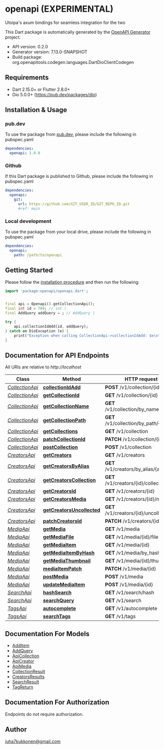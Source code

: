 # openapi (EXPERIMENTAL)
Utoipa's axum bindings for seamless integration for the two

This Dart package is automatically generated by the [OpenAPI Generator](https://openapi-generator.tech) project:

- API version: 0.2.0
- Generator version: 7.13.0-SNAPSHOT
- Build package: org.openapitools.codegen.languages.DartDioClientCodegen

## Requirements

* Dart 2.15.0+ or Flutter 2.8.0+
* Dio 5.0.0+ (https://pub.dev/packages/dio)

## Installation & Usage

### pub.dev
To use the package from [pub.dev](https://pub.dev), please include the following in pubspec.yaml
```yaml
dependencies:
  openapi: 1.0.0
```

### Github
If this Dart package is published to Github, please include the following in pubspec.yaml
```yaml
dependencies:
  openapi:
    git:
      url: https://github.com/GIT_USER_ID/GIT_REPO_ID.git
      #ref: main
```

### Local development
To use the package from your local drive, please include the following in pubspec.yaml
```yaml
dependencies:
  openapi:
    path: /path/to/openapi
```

## Getting Started

Please follow the [installation procedure](#installation--usage) and then run the following:

```dart
import 'package:openapi/openapi.dart';


final api = Openapi().getCollectionApi();
final int id = 789; // int | 
final AddQuery addQuery = ; // AddQuery | 

try {
    api.collectionIdAdd(id, addQuery);
} catch on DioException (e) {
    print("Exception when calling CollectionApi->collectionIdAdd: $e\n");
}

```

## Documentation for API Endpoints

All URIs are relative to *http://localhost*

Class | Method | HTTP request | Description
------------ | ------------- | ------------- | -------------
[*CollectionApi*](doc/CollectionApi.md) | [**collectionIdAdd**](doc/CollectionApi.md#collectionidadd) | **POST** /v1/collection/{id}/add | 
[*CollectionApi*](doc/CollectionApi.md) | [**getCollectionId**](doc/CollectionApi.md#getcollectionid) | **GET** /v1/collection/{id} | 
[*CollectionApi*](doc/CollectionApi.md) | [**getCollectionName**](doc/CollectionApi.md#getcollectionname) | **GET** /v1/collection/by_name/{name} | 
[*CollectionApi*](doc/CollectionApi.md) | [**getCollectionPath**](doc/CollectionApi.md#getcollectionpath) | **GET** /v1/collection/by_path/{path} | 
[*CollectionApi*](doc/CollectionApi.md) | [**getCollections**](doc/CollectionApi.md#getcollections) | **GET** /v1/collection | 
[*CollectionApi*](doc/CollectionApi.md) | [**patchCollectionId**](doc/CollectionApi.md#patchcollectionid) | **PATCH** /v1/collection/{id} | 
[*CollectionApi*](doc/CollectionApi.md) | [**postCollection**](doc/CollectionApi.md#postcollection) | **POST** /v1/collection | 
[*CreatorsApi*](doc/CreatorsApi.md) | [**getCreators**](doc/CreatorsApi.md#getcreators) | **GET** /v1/creators | 
[*CreatorsApi*](doc/CreatorsApi.md) | [**getCreatorsByAlias**](doc/CreatorsApi.md#getcreatorsbyalias) | **GET** /v1/creators/by_alias/{alias} | 
[*CreatorsApi*](doc/CreatorsApi.md) | [**getCreatorsCollection**](doc/CreatorsApi.md#getcreatorscollection) | **GET** /v1/creators/{id}/collection | 
[*CreatorsApi*](doc/CreatorsApi.md) | [**getCreatorsId**](doc/CreatorsApi.md#getcreatorsid) | **GET** /v1/creators/{id} | 
[*CreatorsApi*](doc/CreatorsApi.md) | [**getCreatorsMedia**](doc/CreatorsApi.md#getcreatorsmedia) | **GET** /v1/creators/{id}/media | 
[*CreatorsApi*](doc/CreatorsApi.md) | [**getCreatorsUncollected**](doc/CreatorsApi.md#getcreatorsuncollected) | **GET** /v1/creators/{id}/uncollected | 
[*CreatorsApi*](doc/CreatorsApi.md) | [**patchCreatorsId**](doc/CreatorsApi.md#patchcreatorsid) | **PATCH** /v1/creators/{id} | 
[*MediaApi*](doc/MediaApi.md) | [**getMedia**](doc/MediaApi.md#getmedia) | **GET** /v1/media | 
[*MediaApi*](doc/MediaApi.md) | [**getMediaFile**](doc/MediaApi.md#getmediafile) | **GET** /v1/media/{id}/file | 
[*MediaApi*](doc/MediaApi.md) | [**getMediaItem**](doc/MediaApi.md#getmediaitem) | **GET** /v1/media/{id} | 
[*MediaApi*](doc/MediaApi.md) | [**getMediaItemByHash**](doc/MediaApi.md#getmediaitembyhash) | **GET** /v1/media/by_hash/{hash} | 
[*MediaApi*](doc/MediaApi.md) | [**getMediaThumbnail**](doc/MediaApi.md#getmediathumbnail) | **GET** /v1/media/{id}/thumbnail | 
[*MediaApi*](doc/MediaApi.md) | [**mediaItemPatch**](doc/MediaApi.md#mediaitempatch) | **PATCH** /v1/media/{id} | 
[*MediaApi*](doc/MediaApi.md) | [**postMedia**](doc/MediaApi.md#postmedia) | **POST** /v1/media | 
[*MediaApi*](doc/MediaApi.md) | [**updateMediaItem**](doc/MediaApi.md#updatemediaitem) | **POST** /v1/media/{id} | 
[*SearchApi*](doc/SearchApi.md) | [**hashSearch**](doc/SearchApi.md#hashsearch) | **GET** /v1/search/hash | 
[*SearchApi*](doc/SearchApi.md) | [**searchQuery**](doc/SearchApi.md#searchquery) | **GET** /v1/search | 
[*TagsApi*](doc/TagsApi.md) | [**autocomplete**](doc/TagsApi.md#autocomplete) | **GET** /v1/autocomplete | 
[*TagsApi*](doc/TagsApi.md) | [**searchTags**](doc/TagsApi.md#searchtags) | **GET** /v1/tags | 


## Documentation For Models

 - [AddItem](doc/AddItem.md)
 - [AddQuery](doc/AddQuery.md)
 - [ApiCollection](doc/ApiCollection.md)
 - [ApiCreator](doc/ApiCreator.md)
 - [ApiMedia](doc/ApiMedia.md)
 - [CollectionResult](doc/CollectionResult.md)
 - [CreatorsResults](doc/CreatorsResults.md)
 - [SearchResult](doc/SearchResult.md)
 - [TagReturn](doc/TagReturn.md)


## Documentation For Authorization

Endpoints do not require authorization.


## Author

juha7kukkonen@gmail.com

